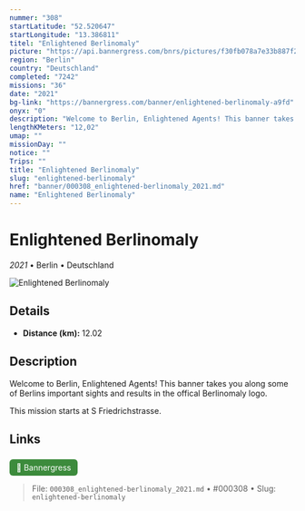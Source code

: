 ```yaml
---
nummer: "308"
startLatitude: "52.520647"
startLongitude: "13.386811"
titel: "Enlightened Berlinomaly"
picture: "https://api.bannergress.com/bnrs/pictures/f30fb078a7e33b887f2748a04e80bdf6"
region: "Berlin"
country: "Deutschland"
completed: "7242"
missions: "36"
date: "2021"
bg-link: "https://bannergress.com/banner/enlightened-berlinomaly-a9fd"
onyx: "0"
description: "Welcome to Berlin, Enlightened Agents! This banner takes you along some of Berlins important sights and results in the offical Berlinomaly logo. \n\nThis mission starts at S Friedrichstrasse."
lengthKMeters: "12,02"
umap: ""
missionDay: ""
notice: ""
Trips: ""
title: "Enlightened Berlinomaly"
slug: "enlightened-berlinomaly"
href: "banner/000308_enlightened-berlinomaly_2021.md"
name: "Enlightened Berlinomaly"
---
```

# Enlightened Berlinomaly

*2021* • Berlin • Deutschland

![Enlightened Berlinomaly](https://api.bannergress.com/bnrs/pictures/f30fb078a7e33b887f2748a04e80bdf6)



## Details
- **Distance (km):** 12.02






## Description
Welcome to Berlin, Enlightened Agents! This banner takes you along some of Berlins important sights and results in the offical Berlinomaly logo. 

This mission starts at S Friedrichstrasse.



## Links
<a href="https://bannergress.com/banner/enlightened-berlinomaly-a9fd" style="display:inline-block;margin:6px 8px 0 0;padding:6px 12px;background:#3c8b3c;color:#fff;text-decoration:none;border-radius:6px;">🔗 Bannergress</a>




> File: `000308_enlightened-berlinomaly_2021.md` • #000308 • Slug: `enlightened-berlinomaly`
